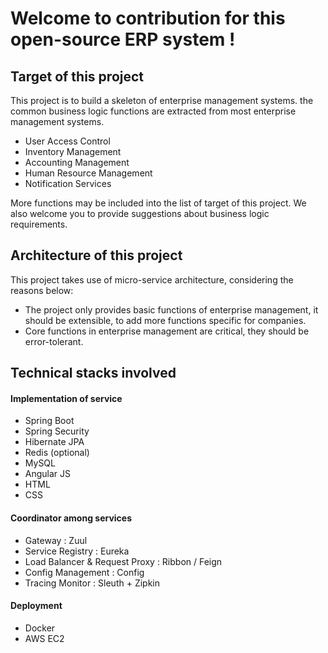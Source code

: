 # Welcome to contribution for this open-source ERP system !


## Target of this project
This project is to build a skeleton of enterprise management systems. the common business logic functions are extracted from most enterprise management systems. 
* User Access Control
* Inventory Management
* Accounting Management
* Human Resource Management
* Notification Services

More functions may be included into the list of target of this project. We also welcome you to provide suggestions about business logic requirements.


## Architecture of this project
This project takes use of micro-service architecture, considering the reasons below:
* The project only provides basic functions of enterprise management, it should be extensible, to add more functions specific for companies.
* Core functions in enterprise management are critical, they should be error-tolerant.  


## Technical stacks involved
#### Implementation of service
* Spring Boot
* Spring Security
* Hibernate JPA
* Redis (optional)
* MySQL
* Angular JS
* HTML
* CSS

#### Coordinator among services
* Gateway : Zuul
* Service Registry : Eureka
* Load Balancer & Request Proxy : Ribbon / Feign
* Config Management : Config
* Tracing Monitor : Sleuth + Zipkin

#### Deployment
* Docker
* AWS EC2